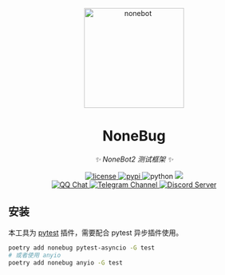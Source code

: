 <!-- markdownlint-disable MD033 MD041 -->

<p align="center">
  <a href="https://v2.nonebot.dev/"><img src="https://github.com/nonebot/nonebug/raw/master/assets/logo.png" width="200" height="200" alt="nonebot"></a>
</p>

<div align="center">

# NoneBug

<!-- prettier-ignore-start -->
<!-- markdownlint-disable-next-line MD036 -->
_✨ NoneBot2 测试框架 ✨_
<!-- prettier-ignore-end -->

</div>

<p align="center">
  <a href="https://raw.githubusercontent.com/nonebot/nonebug/master/LICENSE">
    <img src="https://img.shields.io/github/license/nonebot/nonebug" alt="license">
  </a>
  <a href="https://pypi.python.org/pypi/nonebug">
    <img src="https://img.shields.io/pypi/v/nonebug" alt="pypi">
  </a>
  <img src="https://img.shields.io/badge/python-3.8+-blue" alt="python">
  <a href="https://codecov.io/gh/nonebot/nonebug">
    <img src="https://codecov.io/gh/nonebot/nonebug/branch/master/graph/badge.svg?token=LDK2OFR231"/>
  </a>
  <br />
  <a href="https://jq.qq.com/?_wv=1027&k=5OFifDh">
    <img src="https://img.shields.io/badge/qq%E7%BE%A4-768887710-orange?style=flat-square" alt="QQ Chat">
  </a>
  <a href="https://t.me/botuniverse">
    <img src="https://img.shields.io/badge/telegram-botuniverse-blue?style=flat-square" alt="Telegram Channel">
  </a>
  <a href="https://discord.gg/VKtE6Gdc4h">
    <img src="https://discordapp.com/api/guilds/847819937858584596/widget.png?style=shield" alt="Discord Server">
  </a>
</p>

## 安装

本工具为 [pytest](https://docs.pytest.org/en/stable/) 插件，需要配合 pytest 异步插件使用。

```bash
poetry add nonebug pytest-asyncio -G test
# 或者使用 anyio
poetry add nonebug anyio -G test
```
